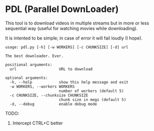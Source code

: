 PDL (Parallel DownLoader)
=========================

This tool is to download videos in multiple streams
but in more or less sequential way (useful for watching
movies while downloading).

It is intented to be simple; in case of error it will
fail loudly (I hope).


~~~
usage: pdl.py [-h] [-w WORKERS] [-c CHUNKSIZE] [-d] url

The best downloader. Ever.

positional arguments:
  url                   URL to download

optional arguments:
  -h, --help            show this help message and exit
  -w WORKERS, --workers WORKERS
                        number of workers (default 5)
  -c CHUNKSIZE, --chunksize CHUNKSIZE
                        chunk size in megs (default 5)
  -d, --debug           enable debug mode
~~~

TODO:

1. Intercept CTRL+C better
